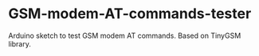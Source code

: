 # GSM-modem-AT-commands-tester
Arduino sketch to test GSM modem AT commands. Based on TinyGSM library.
